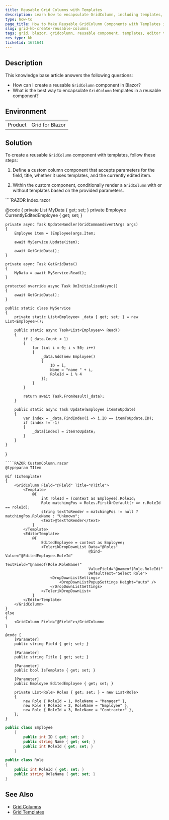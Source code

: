 ```yaml
---
title: Reusable Grid Columns with Templates
description: Learn how to encapsulate GridColumn, including templates, into a reusable component for Telerik UI for Blazor Grid.
type: how-to
page_title: How to Make Reusable GridColumn Components with Templates in Blazor
slug: grid-kb-create-reusable-columns
tags: grid, blazor, gridcolumn, reusable component, templates, editor template
res_type: kb
ticketid: 1671641
---
```


## Description
This knowledge base article answers the following questions:
- How can I create a reusable `GridColumn` component in Blazor?
- What is the best way to encapsulate `GridColumn` templates in a reusable component?

## Environment
<table>
    <tbody>
	    <tr>
	    	<td>Product</td>
	    	<td>Grid for Blazor</td>
	    </tr>
    </tbody>
</table>

## Solution
To create a reusable `GridColumn` component with templates, follow these steps:

1. Define a custom column component that accepts parameters for the field, title, whether it uses templates, and the currently edited item.

2. Within the custom component, conditionally render a `GridColumn` with or without templates based on the provided parameters.

<div class="skip-repl"></div>
````RAZOR Index.razor
<TelerikGrid Data="@MyData" EditMode="@GridEditMode.Incell" Pageable="true" OnUpdate="@UpdateHandler">
    <GridColumns>
        <CustomColumn TItem="@Employee" Field="@(nameof(Employee.ID))"></CustomColumn>
        <CustomColumn TItem="@Employee" Field="@(nameof(Employee.Name))"></CustomColumn>
        <CustomColumn TItem="@Employee" EditedEmployee="@CurrentlyEditedEmployee" IsTemplate="@true" Field=@nameof(Employee.RoleId) Title="Position"></CustomColumn>
    </GridColumns>
</TelerikGrid>

@code {
    private List<Employee> MyData { get; set; }
    private Employee CurrentlyEditedEmployee { get; set; }

    private async Task UpdateHandler(GridCommandEventArgs args)
    {
        Employee item = (Employee)args.Item;

        await MyService.Update(item);

        await GetGridData();
    }

    private async Task GetGridData()
    {
        MyData = await MyService.Read();
    }

    protected override async Task OnInitializedAsync()
    {
        await GetGridData();
    }

    public static class MyService
    {
        private static List<Employee> _data { get; set; } = new List<Employee>();

        public static async Task<List<Employee>> Read()
        {
            if (_data.Count < 1)
            {
                for (int i = 0; i < 50; i++)
                {
                    _data.Add(new Employee()
                    {
                        ID = i,
                        Name = "name " + i,
                        RoleId = i % 4
                    });
                }
            }

            return await Task.FromResult(_data);
        }

        public static async Task Update(Employee itemToUpdate)
        {
            var index = _data.FindIndex(i => i.ID == itemToUpdate.ID);
            if (index != -1)
            {
                _data[index] = itemToUpdate;
            }
        }
    }
}
````
````RAZOR CustomColumn.razor
@typeparam TItem

@if (IsTemplate)
{
    <GridColumn Field="@Field" Title="@Title">
        <Template>
            @{
                int roleId = (context as Employee).RoleId;
                Role matchingPos = Roles.FirstOrDefault(r => r.RoleId == roleId);
                string textToRender = matchingPos != null ? matchingPos.RoleName : "Unknown";
                <text>@textToRender</text>
            }
        </Template>
        <EditorTemplate>
            @{
                EditedEmployee = context as Employee;
                <TelerikDropDownList Data="@Roles"
                                     @bind-Value="@EditedEmployee.RoleId"
                                     TextField="@nameof(Role.RoleName)"
                                     ValueField="@nameof(Role.RoleId)"
                                     DefaultText="Select Role">
                    <DropDownListSettings>
                        <DropDownListPopupSettings Height="auto" />
                    </DropDownListSettings>
                </TelerikDropDownList>
            }
        </EditorTemplate>
    </GridColumn>
}
else
{
    <GridColumn Field="@Field"></GridColumn>
}

@code {
    [Parameter]
    public string Field { get; set; }
    
    [Parameter]
    public string Title { get; set; }

    [Parameter]
    public bool IsTemplate { get; set; }

    [Parameter]
    public Employee EditedEmployee { get; set; }

    private List<Role> Roles { get; set; } = new List<Role>
    {
        new Role { RoleId = 1, RoleName = "Manager" },
        new Role { RoleId = 2, RoleName = "Employee" },
        new Role { RoleId = 3, RoleName = "Contractor" },
    };
}
````
````CS Employee.cs
public class Employee
    {
        public int ID { get; set; }
        public string Name { get; set; }
        public int RoleId { get; set; }
    }
````
````CS Role.cs
public class Role
{
    public int RoleId { get; set; }
    public string RoleName { get; set; }
}
````

## See Also

- [Grid Columns](slug://components/grid/columns/bound)
- [Grid Templates](slug://components/grid/features/templates)
